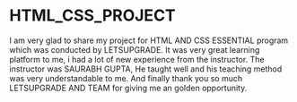 # HTML_CSS_PROJECT
I am very glad to share my project for HTML AND CSS ESSENTIAL program which was conducted by LETSUPGRADE.
It was very great learning platform to me, i had a lot of new experience from the instructor.
The instructor was SAURABH GUPTA, He taught well and his teaching method was very understandable to me.
And finally thank you so much LETSUPGRADE AND TEAM for giving me an golden opportunity.
